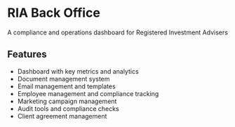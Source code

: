 # RIA Back Office

A compliance and operations dashboard for Registered Investment Advisers

## Features

- Dashboard with key metrics and analytics
- Document management system
- Email management and templates 
- Employee management and compliance tracking
- Marketing campaign management
- Audit tools and compliance checks
- Client agreement management